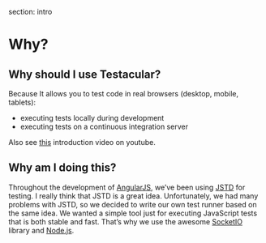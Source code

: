 section: intro

# Why?

## Why should I use Testacular?

Because It allows you to test code in real browsers (desktop, mobile, tablets):
*   executing tests locally during development
*   executing tests on a continuous integration server

Also see [this] introduction video on youtube.

## Why am I doing this?

Throughout the development of [AngularJS], we’ve been using [JSTD]
for testing. I really think that JSTD is a great idea. Unfortunately, we
had many problems with JSTD, so we decided to write our own test runner
based on the same idea. We wanted a simple tool just for executing
JavaScript tests that is both stable and fast. That’s why we use the
awesome [SocketIO] library and [Node.js].

[AngularJS]: http://angularjs.org/
[JSTD]: http://code.google.com/p/js-test-driver/
[SocketIO]: http://socket.io/
[Node.js]: http://nodejs.org/
[this]: http://www.youtube.com/watch?v=5mHjJ4xf_K0
